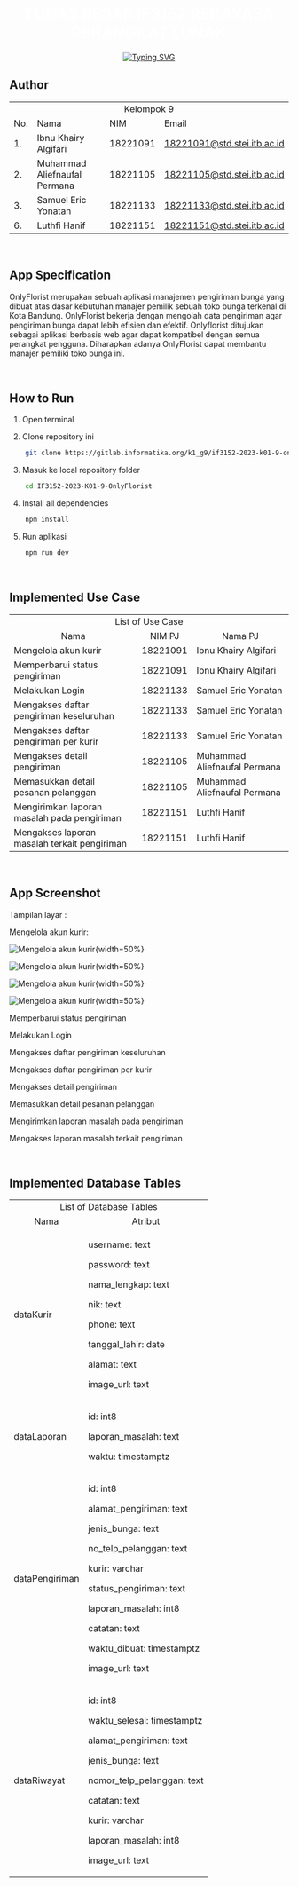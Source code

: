 <div align="center">
    <h1 align="center">
    <span style="color: white; font-weight: bold;">TUGAS BESAR IF3152 REKAYASA PERANGKAT LUNAK</span>
    </h1>
</div>

<div align="center">
    <!-- Typing SVG by DenverCoder1 - https://github.com/DenverCoder1/readme-typing-svg -->
    <a href="https://git.io/typing-svg"><img src="https://readme-typing-svg.demolab.com?font=Fira+Code&pause=1000&color=747B2E&center=true&vCenter=true&width=700&lines=Kelompok+9+-+K1;Sistem+dan+Teknologi+Informasi;OnlyFlorist" alt="Typing SVG" />
    </a>
</div>

## **Author**

<p align="center"> 
<table>
    <tr>
        <td colspan=4 align="center">Kelompok 9</td>
    </tr>
    <tr>
        <td>No.</td>
        <td>Nama</td>
        <td>NIM</td>
        <td>Email</td>
    </tr>
    <tr>
        <td>1.</td>
        <td>Ibnu Khairy Algifari</td>
        <td>18221091</td>
        <td><a href="mailto:18221091@std.stei.itb.ac.id">18221091@std.stei.itb.ac.id</a></td>
    </tr>
    <tr>
        <td>2.</td>
        <td>Muhammad Aliefnaufal Permana</td>
        <td>18221105</td>
        <td><a href="mailto:18221105@std.stei.itb.ac.id">18221105@std.stei.itb.ac.id</a></td>
    </tr>
    <tr>
        <td>3.</td>
        <td>Samuel Eric Yonatan</td>
        <td>18221133</td>
        <td><a href="mailto:18221133@std.stei.itb.ac.id">18221133@std.stei.itb.ac.id</a></td>
    </tr>
    <tr>
        <td>6.</td>
        <td>Luthfi Hanif</td>
        <td>18221151</td>
        <td><a href="mailto:18221151@std.stei.itb.ac.id">18221151@std.stei.itb.ac.id</a></td>
    </tr>
</table>
</p>

<br>

## **App Specification**
<p>
    OnlyFlorist merupakan sebuah aplikasi manajemen pengiriman bunga
    yang dibuat atas dasar kebutuhan manajer pemilik sebuah toko bunga
    terkenal di Kota Bandung. OnlyFlorist bekerja dengan mengolah data
    pengiriman agar pengiriman bunga dapat lebih efisien dan efektif.
    Onlyflorist ditujukan sebagai aplikasi berbasis web agar dapat
    kompatibel dengan semua perangkat pengguna. Diharapkan adanya
    OnlyFlorist dapat membantu manajer pemiliki toko bunga ini.
</p>

<br>

## **How to Run**
1. Open terminal</br>

2. Clone repository ini</br>
```bash
    git clone https://gitlab.informatika.org/k1_g9/if3152-2023-k01-9-onlyflorist.git
```

3. Masuk ke local repository folder</br>
```bash
    cd IF3152-2023-K01-9-OnlyFlorist
```

4. Install all dependencies</br>
```bash
    npm install
```

5. Run aplikasi</br>
```bash
    npm run dev
```

<br>

## **Implemented Use Case**

<p align="center"> 
<table>
    <tr>
        <td colspan=4 align="center">List of Use Case</td>
    </tr>
    <tr>
        <td align="center">Nama</td>
        <td align="center">NIM PJ</td>
        <td align="center">Nama PJ</td>
    </tr>
    <tr>
        <td>Mengelola akun kurir</td>
        <td>18221091</td>
        <td>Ibnu Khairy Algifari</td>
    </tr>
    <tr>
        <td>Memperbarui status pengiriman</td>
        <td>18221091</td>
        <td>Ibnu Khairy Algifari</td>
    </tr>
    <tr>
        <td>Melakukan Login</td>
        <td>18221133</td>
        <td>Samuel Eric Yonatan</td>
    </tr>
    <tr>
        <td>Mengakses daftar pengiriman keseluruhan</td>
        <td>18221133</td>
        <td>Samuel Eric Yonatan</td>
    </tr>
    <tr>
        <td>Mengakses daftar pengiriman per kurir</td>
        <td>18221133</td>
        <td>Samuel Eric Yonatan</td>
    </tr>
    <tr>
        <td>Mengakses detail pengiriman</td>
        <td>18221105</td>
        <td>Muhammad Aliefnaufal Permana</td>
    </tr>
    <tr>
        <td>Memasukkan detail pesanan pelanggan</td>
        <td>18221105</td>
        <td>Muhammad Aliefnaufal Permana</td>
    </tr>
    <tr>
        <td>Mengirimkan laporan masalah pada pengiriman</td>
        <td>18221151</td>
        <td>Luthfi Hanif</td>
    </tr>
    <tr>
        <td>Mengakses laporan masalah terkait pengiriman</td>
        <td>18221151</td>
        <td>Luthfi Hanif</td>
    </tr>
</table>
</p>

<br>

## **App Screenshot**
Tampilan layar :
<p>Mengelola akun kurir:</p>

![Mengelola akun kurir](/doc/DaftarKurir%20(1).jpeg){width=50%}

![Mengelola akun kurir](/doc/TambahAkun%20(1).jpeg){width=50%}

![Mengelola akun kurir](/doc/TambahAkun%20(2).jpeg){width=50%}

![Mengelola akun kurir](/doc/DetailKurir.jpeg){width=50%}

<p>Memperbarui status pengiriman</p>
<p>Melakukan Login</p>
<p>Mengakses daftar pengiriman keseluruhan</p>
<p>Mengakses daftar pengiriman per kurir</p>
<p>Mengakses detail pengiriman</p>
<p>Memasukkan detail pesanan pelanggan</p>
<p>Mengirimkan laporan masalah pada pengiriman</p>
<p>Mengakses laporan masalah terkait pengiriman</p>

<br>

## **Implemented Database Tables**
<p align="center"> 
<table>
    <tr>
        <td colspan=4 align="center">List of Database Tables</td>
    </tr>
    <tr>
        <td align="center">Nama</td>
        <td align="center">Atribut</td>
    </tr>
    <tr>
        <td>dataKurir</td>
        <td>
            <p>username: text</p>
            <p>password: text</p>
            <p>nama_lengkap: text</p>
            <p>nik: text</p>
            <p>phone: text</p>
            <p>tanggal_lahir: date</p>
            <p>alamat: text</p>
            <p>image_url: text</p>
        </td>
    </tr>
    <tr>
        <td>dataLaporan</td>
        <td>
            <p>id: int8</p>
            <p>laporan_masalah: text</p>
            <p>waktu: timestamptz</p>
        </td>
    </tr>
    <tr>
        <td>dataPengiriman</td>
        <td>
            <p>id: int8</p>
            <p>alamat_pengiriman: text</p>
            <p>jenis_bunga: text</p>
            <p>no_telp_pelanggan: text</p>
            <p>kurir: varchar</p>
            <p>status_pengiriman: text</p>
            <p>laporan_masalah: int8</p>
            <p>catatan: text</p>
            <p>waktu_dibuat: timestamptz</p>
            <p>image_url: text</p>
        </td>
    </tr>
    <tr>
        <td>dataRiwayat</td>
        <td>
            <p>id: int8</p>
            <p>waktu_selesai: timestamptz</p>
            <p>alamat_pengiriman: text</p>
            <p>jenis_bunga: text</p>
            <p>nomor_telp_pelanggan: text</p>
            <p>catatan: text</p>
            <p>kurir: varchar</p>
            <p>laporan_masalah: int8</p> 
            <p>image_url: text</p> 
        </td>
    </tr>
</table>
</p>

<br>